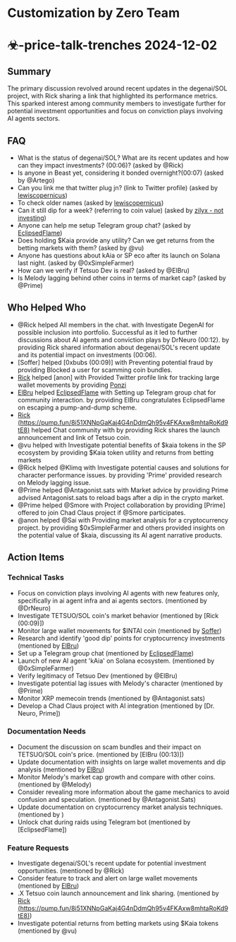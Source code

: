 # Customization by Zero Team

# ☣-price-talk-trenches 2024-12-02

## Summary
The primary discussion revolved around recent updates in the degenai/SOL project, with Rick sharing a link that highlighted its performance metrics. This sparked interest among community members to investigate further for potential investment opportunities and focus on conviction plays involving AI agents sectors.

## FAQ
- What is the status of degenai/SOL? What are its recent updates and how can they impact investments? (00:06)? (asked by @Rick)
- Is anyone in Beast yet, considering it bonded overnight?(00:07) (asked by @Artego)
- Can you link me that twitter plug jn? (link to Twitter profile) (asked by [lewiscopernicus](https://discord.com/channels/1253563208833433701))
- To check older names (asked by [lewiscopernicus](https://discord.com/channels/1253563208833433701))
- Can it still dip for a week? (referring to coin value) (asked by [zilyx - not investing](00:24))
- Anyone can help me setup Telegram group chat? (asked by [EclipsedFlame](00:31))
- Does holding $Kaia provide any utility? Can we get returns from the betting markets with them? (asked by @vu)
- Anyone has questions about kAia or SP eco after its launch on Solana last night. (asked by @0xSimpleFarmer)
- How can we verify if Tetsuo Dev is real? (asked by @ElBru)
- Is Melody lagging behind other coins in terms of market cap? (asked by @Prime)

## Who Helped Who
- @Rick helped All members in the chat. with Investigate DegenAI for possible inclusion into portfolio. Successful as it led to further discussions about AI agents and conviction plays by DrNeuro (00:12). by providing Rick shared information about degenai/SOL's recent update and its potential impact on investments (00:06).
- [Soffer] helped [0xbubs (00:09)] with Preventing potential fraud by providing Blocked a user for scamming coin bundles.
- [Rick](https://discord.com/channels/1253563208833433701) helped [anon] with Provided Twitter profile link for tracking large wallet movements by providing [Ponzi](https://pump.fun/9rbVug7zTt4UPb1YuasTVUJVcaeb9JgJdJ2ejf7pump)
- [ElBru](00:30) helped [EclipsedFlame](00:29) with Setting up Telegram group chat for community interaction. by providing ElBru congratulates EclipsedFlame on escaping a pump-and-dump scheme.
- [Rick (https://pump.fun/8i51XNNpGaKaj4G4nDdmQh95v4FKAxw8mhtaRoKd9tE8)](00:32) helped Chat community with  by providing Rick shares the launch announcement and link of Tetsuo coin.
- @vu helped  with Investigate potential benefits of $kaia tokens in the SP ecosystem by providing $Kaia token utility and returns from betting markets
- @Rick helped @Klimq with Investigate potential causes and solutions for character performance issues. by providing 'Prime' provided research on Melody lagging issue.
- @Prime helped @Antagonist.sats with Market advice by providing Prime advised Antagonist.sats to reload bags after a dip in the crypto market.
- @Prime helped @Smore with Project collaboration by providing [Prime] offered to join Chad Claus project if @Smore participates.
- @anon helped @Sai with Providing market analysis for a cryptocurrency project. by providing $0xSimpleFarmer and others provided insights on the potential value of $kaia, discussing its AI agent narrative products.

## Action Items

### Technical Tasks
- Focus on conviction plays involving AI agents with new features only, specifically in ai agent infra and ai agents sectors.  (mentioned by @DrNeuro)
- Investigate TETSUO/SOL coin's market behavior (mentioned by [Rick (00:09)])
- Monitor large wallet movements for $INTAI coin (mentioned by [Soffer](https://pump.fun/9rbVug7zTt4UPb1YuasTVUJVcaeb9JgJdJ2ejf7pump))
- Research and identify 'good dip' points for cryptocurrency investments (mentioned by [ElBru](https://discord.com/channels/1253563208833433701))
- Set up a Telegram group chat (mentioned by [EclipsedFlame](00:29))
- Launch of new AI agent 'kAia' on Solana ecosystem. (mentioned by @0xSimpleFarmer)
- Verify legitimacy of Tetsuo Dev (mentioned by @ElBru)
- Investigate potential lag issues with Melody's character (mentioned by @Prime)
- Monitor XRP memecoin trends (mentioned by @Antagonist.sats)
- Develop a Chad Claus project with AI integration (mentioned by [Dr. Neuro, Prime])

### Documentation Needs
- Document the discussion on scam bundles and their impact on TETSUO/SOL coin's price. (mentioned by [ElBru (00:13)])
- Update documentation with insights on large wallet movements and dip analysis (mentioned by [ElBru](https://discord.com/channels/1253563208833433701))
- Monitor Melody's market cap growth and compare with other coins. (mentioned by @Melody)
- Consider revealing more information about the game mechanics to avoid confusion and speculation. (mentioned by @Antagonist.Sats)
- Update documentation on cryptocurrency market analysis techniques. (mentioned by )
- Unlock chat during raids using Telegram bot (mentioned by [EclipsedFlame])

### Feature Requests
- Investigate degenai/SOL's recent update for potential investment opportunities. (mentioned by @Rick)
- Consider feature to track and alert on large wallet movements (mentioned by [ElBru](https://discord.com/channels/1253563208833433701))
- .X Tetsuo coin launch announcement and link sharing. (mentioned by [Rick (https://pump.fun/8i51XNNpGaKaj4G4nDdmQh95v4FKAxw8mhtaRoKd9tE8)](00:32))
- Investigate potential returns from betting markets using $Kaia tokens (mentioned by @vu)